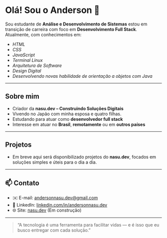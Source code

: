 # Olá! Sou o Anderson 👋

Sou estudante de **Análise e Desenvolvimento de Sistemas** estou em transição de carreira com foco em **Desenvolvimento Full Stack**.
Atualmente, com conhecimentos em:
- *HTML*
- *CSS*
- *JavaScript*
- *Terminal Linux*
- *Arquitetura de Software*
- *Design Digital*
- *Desenvolvendo novas habilidade de orientação a objetos com Java*

---

## Sobre mim

- Criador da **nasu.dev – Construindo Soluções Digitais**
- Vivendo no Japão com minha esposa e quatro filhas.
- Estudando para atuar como **desenvolvedor full stack**
- Interesse em atuar no **Brasil**, **remotamente** ou em **outros países**

---

##  Projetos

- Em breve aqui será disponibilizado projetos do **nasu.dev**, focados em soluções simples e úteis para o dia a dia.

---

## 📫 Contato

- ✉️ E-mail: [andersonnasu.dev@gmail.com](mailto:andersonnasu.dev@gmail.com)
- 💼 LinkedIn: [linkedin.com/in/andersonnasu.dev](https://linkedin.com/in/andersonnasu.dev)
- 🌐 Site: [nasu.dev](https://nasu.dev) (Em construção)

---

> “A tecnologia é uma ferramenta para facilitar vidas — e é isso que eu busco entregar com cada solução.”

<!---
nasu-dev-commits/nasu-dev-commits is a ✨ special ✨ repository because its `README.md` (this file) appears on your GitHub profile.
You can click the Preview link to take a look at your changes.
--->

